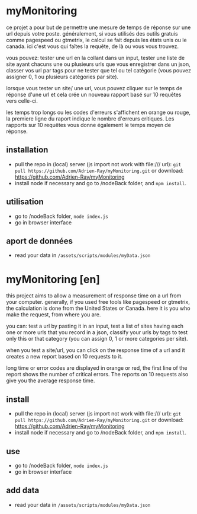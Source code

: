 # myMonitoring

ce projet a pour but de permettre une mesure de temps de réponse sur une url depuis votre poste. généralement, si vous utilisés des outils gratuis comme pagespeed ou gtmetrix, le calcul se fait depuis les états unis ou le canada. ici c'est vous qui faîtes la requête, de là ou vous vous trouvez.

vous pouvez: tester une url en la collant dans un input, tester une liste de site ayant chacuns une ou plusieurs urls que vous enregistrer dans un json, classer vos url par tags pour ne tester que tel ou tel catégorie (vous pouvez assigner 0, 1 ou plusieurs catégories par site).

lorsque vous tester un site/ une url, vous pouvez cliquer sur le temps de réponse d'une url et cela crée un nouveau rapport basé sur 10 requêtes vers celle-ci.

les temps trop longs ou les codes d'erreurs s'affichent en orange ou rouge, la premiere ligne du raport indique le nombre d'erreurs critiques. Les rapports sur 10 requêtes vous donne également le temps moyen de réponse.

## installation

 - pull the repo in (local) server (js import not work with file:/// url): `git pull https://github.com/Adrien-Ray/myMonitoring.git` or download: https://github.com/Adrien-Ray/myMonitoring
 - install node if necessary and go to /nodeBack folder, and `npm install`.

## utilisation

 - go to /nodeBack folder, `node index.js`
 - go in browser interface

## aport de données

 - read your data in `/assets/scripts/modules/myData.json`

# myMonitoring [en]

this project aims to allow a measurement of response time on a url from your computer. generally, if you used free tools like pagespeed or gtmetrix, the calculation is done from the United States or Canada. here it is you who make the request, from where you are.

you can: test a url by pasting it in an input, test a list of sites having each one or more urls that you record in a json, classify your urls by tags to test only this or that category (you can assign 0, 1 or more categories per site).

when you test a site/url, you can click on the response time of a url and it creates a new report based on 10 requests to it.

long time or error codes are displayed in orange or red, the first line of the report shows the number of critical errors. The reports on 10 requests also give you the average response time.

## install

 - pull the repo in (local) server (js import not work with file:/// url): `git pull https://github.com/Adrien-Ray/myMonitoring.git` or download: https://github.com/Adrien-Ray/myMonitoring
 - install node if necessary and go to /nodeBack folder, and `npm install`.

## use

 - go to /nodeBack folder, `node index.js`
 - go in browser interface

## add data

 - read your data in `/assets/scripts/modules/myData.json`